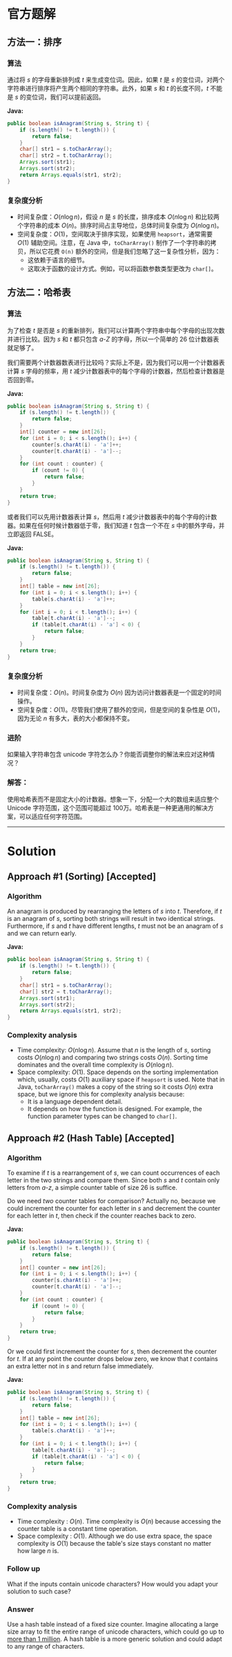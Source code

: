 # 官方题解

## 方法一：排序

### 算法

通过将 $s$ 的字母重新排列成 $t$ 来生成变位词。因此，如果 $t$ 是 $s$ 的变位词，对两个字符串进行排序将产生两个相同的字符串。此外，如果 $s$ 和 $t$ 的长度不同，$t$ 不能是 $s$ 的变位词，我们可以提前返回。

**Java:**

```java
public boolean isAnagram(String s, String t) {
    if (s.length() != t.length()) {
        return false;
    }
    char[] str1 = s.toCharArray();
    char[] str2 = t.toCharArray();
    Arrays.sort(str1);
    Arrays.sort(str2);
    return Arrays.equals(str1, str2);
}
```

### 复杂度分析

* 时间复杂度：$O(n \log n)$，假设 $n$ 是 $s$ 的长度，排序成本 $O(n\log n)$ 和比较两个字符串的成本 $O(n)$。排序时间占主导地位，总体时间复杂度为 $O(n \log n)$。
* 空间复杂度：$O(1)$，空间取决于排序实现，如果使用 `heapsort`，通常需要 $O(1)$ 辅助空间。注意，在 Java 中，`toCharArray()` 制作了一个字符串的拷贝，所以它花费 `O(n)` 额外的空间，但是我们忽略了这一复杂性分析，因为：
  * 这依赖于语言的细节。
  * 这取决于函数的设计方式。例如，可以将函数参数类型更改为 `char[]`。

## 方法二：哈希表

### 算法

为了检查 $t$ 是否是 $s$ 的重新排列，我们可以计算两个字符串中每个字母的出现次数并进行比较。因为 $s$ 和 $t$ 都只包含 $a$-$Z$ 的字母，所以一个简单的 26 位计数器表就足够了。

我们需要两个计数器数表进行比较吗？实际上不是，因为我们可以用一个计数器表计算 $s$ 字母的频率，用 $t$ 减少计数器表中的每个字母的计数器，然后检查计数器是否回到零。

**Java:**

```java
public boolean isAnagram(String s, String t) {
    if (s.length() != t.length()) {
        return false;
    }
    int[] counter = new int[26];
    for (int i = 0; i < s.length(); i++) {
        counter[s.charAt(i) - 'a']++;
        counter[t.charAt(i) - 'a']--;
    }
    for (int count : counter) {
        if (count != 0) {
            return false;
        }
    }
    return true;
}
```

或者我们可以先用计数器表计算 $s$，然后用 $t$ 减少计数器表中的每个字母的计数器。如果在任何时候计数器低于零，我们知道 $t$ 包含一个不在 $s$ 中的额外字母，并立即返回 FALSE。

**Java:**

```java
public boolean isAnagram(String s, String t) {
    if (s.length() != t.length()) {
        return false;
    }
    int[] table = new int[26];
    for (int i = 0; i < s.length(); i++) {
        table[s.charAt(i) - 'a']++;
    }
    for (int i = 0; i < t.length(); i++) {
        table[t.charAt(i) - 'a']--;
        if (table[t.charAt(i) - 'a'] < 0) {
            return false;
        }
    }
    return true;
}
```

### 复杂度分析

* 时间复杂度：$O(n)$。时间复杂度为 $O(n)$ 因为访问计数器表是一个固定的时间操作。
* 空间复杂度：$O(1)$。尽管我们使用了额外的空间，但是空间的复杂性是 $O(1)$，因为无论 $n$ 有多大，表的大小都保持不变。

### 进阶

如果输入字符串包含 unicode 字符怎么办？你能否调整你的解法来应对这种情况？

### 解答：

使用哈希表而不是固定大小的计数器。想象一下，分配一个大的数组来适应整个 Unicode 字符范围，这个范围可能超过 100万。哈希表是一种更通用的解决方案，可以适应任何字符范围。

***

# Solution

## Approach #1 (Sorting) [Accepted]

### Algorithm

An anagram is produced by rearranging the letters of $s$ into $t$. Therefore, if $t$ is an anagram of $s$, sorting both strings will result in two identical strings. Furthermore, if $s$ and $t$ have different lengths, $t$ must not be an anagram of $s$ and we can return early.

**Java:**

```java
public boolean isAnagram(String s, String t) {
    if (s.length() != t.length()) {
        return false;
    }
    char[] str1 = s.toCharArray();
    char[] str2 = t.toCharArray();
    Arrays.sort(str1);
    Arrays.sort(str2);
    return Arrays.equals(str1, str2);
}
```

### Complexity analysis

* Time complexity: $O(n \log n)$. Assume that $n$ is the length of $s$, sorting costs $O(n\log n)$ and comparing two strings costs $O(n)$. Sorting time dominates and the overall time complexity is $O(n \log n)$.
* Space complexity: $O(1)$. Space depends on the sorting implementation which, usually, costs $O(1)$ auxiliary space if `heapsort` is used. Note that in Java, `toCharArray()` makes a copy of the string so it costs $O(n)$ extra space, but we ignore this for complexity analysis because:
  * It is a language dependent detail.
  * It depends on how the function is designed. For example, the function parameter types can be changed to `char[]`.

## Approach #2 (Hash Table) [Accepted]

### Algorithm

To examine if $t$ is a rearrangement of $s$, we can count occurrences of each letter in the two strings and compare them. Since both $s$ and $t$ contain only letters from $a$-$z$, a simple counter table of size 26 is suffice.

Do we need *two* counter tables for comparison? Actually no, because we could increment the counter for each letter in $s$ and decrement the counter for each letter in $t$, then check if the counter reaches back to zero.

**Java:**

```java
public boolean isAnagram(String s, String t) {
    if (s.length() != t.length()) {
        return false;
    }
    int[] counter = new int[26];
    for (int i = 0; i < s.length(); i++) {
        counter[s.charAt(i) - 'a']++;
        counter[t.charAt(i) - 'a']--;
    }
    for (int count : counter) {
        if (count != 0) {
            return false;
        }
    }
    return true;
}
```

Or we could first increment the counter for $s$, then decrement the counter for $t$. If at any point the counter drops below zero, we know that $t$ contains an extra letter not in $s$ and return false immediately.

**Java:**

```java
public boolean isAnagram(String s, String t) {
    if (s.length() != t.length()) {
        return false;
    }
    int[] table = new int[26];
    for (int i = 0; i < s.length(); i++) {
        table[s.charAt(i) - 'a']++;
    }
    for (int i = 0; i < t.length(); i++) {
        table[t.charAt(i) - 'a']--;
        if (table[t.charAt(i) - 'a'] < 0) {
            return false;
        }
    }
    return true;
}
```

### Complexity analysis

* Time complexity : $O(n)$. Time complexity is $O(n)$ because accessing the counter table is a constant time operation.
* Space complexity : $O(1)$. Although we do use extra space, the space complexity is $O(1)$ because the table's size stays constant no matter how large $n$ is.

### Follow up

What if the inputs contain unicode characters? How would you adapt your solution to such case?

### Answer

Use a hash table instead of a fixed size counter. Imagine allocating a large size array to fit the entire range of unicode characters, which could go up to [more than 1 million](https://stackoverflow.com/a/5928054/490463). A hash table is a more generic solution and could adapt to any range of characters.
